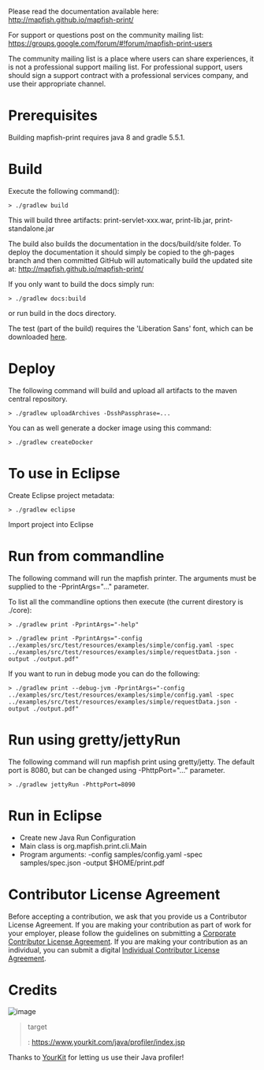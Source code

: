 Please read the documentation available here: <http://mapfish.github.io/mapfish-print/>

For support or questions post on the community mailing list:
<https://groups.google.com/forum/#!forum/mapfish-print-users>

The community mailing list is a place where users can share experiences, it is not a professional support
mailing list. For professional support, users should sign a support contract with a professional services
company, and use their appropriate channel.

Prerequisites
=============

Building mapfish-print requires java 8 and gradle 5.5.1.

Build
=====

Execute the following command():

``` {.sourceCode .}
> ./gradlew build
```

This will build three artifacts: print-servlet-xxx.war, print-lib.jar, print-standalone.jar

The build also builds the documentation in the docs/build/site folder. To deploy the documentation it should
simply be copied to the gh-pages branch and then committed GitHub will automatically build the updated site
at: <http://mapfish.github.io/mapfish-print/>

If you only want to build the docs simply run:

``` {.sourceCode .}
> ./gradlew docs:build
```

or run build in the docs directory.

<div class="admonition note">

The test (part of the build) requires the 'Liberation Sans' font, which can be downloaded
[here](https://www.fontsquirrel.com/fonts/Liberation-Sans).

</div>

Deploy
======

The following command will build and upload all artifacts to the maven central repository.

``` {.sourceCode .}
> ./gradlew uploadArchives -DsshPassphrase=...
```

You can as well generate a docker image using this command:

``` {.sourceCode .}
> ./gradlew createDocker
```

To use in Eclipse
=================

Create Eclipse project metadata:

``` {.sourceCode .}
> ./gradlew eclipse
```

Import project into Eclipse

Run from commandline
====================

The following command will run the mapfish printer. The arguments must be supplied to the -PprintArgs="..."
parameter.

To list all the commandline options then execute (the current direstory is ./core):

``` {.sourceCode .}
> ./gradlew print -PprintArgs="-help"
```

``` {.sourceCode .}
> ./gradlew print -PprintArgs="-config ../examples/src/test/resources/examples/simple/config.yaml -spec ../examples/src/test/resources/examples/simple/requestData.json -output ./output.pdf"
```

If you want to run in debug mode you can do the following:

``` {.sourceCode .}
> ./gradlew print --debug-jvm -PprintArgs="-config ../examples/src/test/resources/examples/simple/config.yaml -spec ../examples/src/test/resources/examples/simple/requestData.json -output ./output.pdf"
```

Run using gretty/jettyRun
=========================

The following command will run mapfish print using gretty/jetty. The default port is 8080, but can be changed
using -PhttpPort="..." parameter.

``` {.sourceCode .}
> ./gradlew jettyRun -PhttpPort=8090
```

Run in Eclipse
==============

-   Create new Java Run Configuration
-   Main class is org.mapfish.print.cli.Main
-   Program arguments: -config samples/config.yaml -spec samples/spec.json -output \$HOME/print.pdf

Contributor License Agreement
=============================

Before accepting a contribution, we ask that you provide us a Contributor License Agreement. If you are making
your contribution as part of work for your employer, please follow the guidelines on submitting a [Corporate
Contributor License Agreement](https://github.com/mapfish/mapfish-print/wiki/C2C_Corporate-CLA_v1-0.pdf). If
you are making your contribution as an individual, you can submit a digital [Individual Contributor License
Agreement](http://goo.gl/forms/QO9UELxM9m).

Credits
=======

![image](https://www.yourkit.com/images/yklogo.png)

> target
>
> :   <https://www.yourkit.com/java/profiler/index.jsp>
>
Thanks to [YourKit](https://www.yourkit.com/java/profiler/index.jsp) for letting us use their Java profiler!
